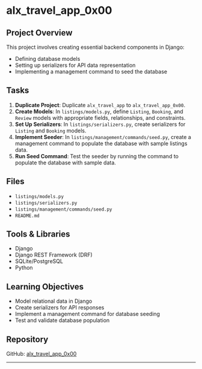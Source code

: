 # alx_travel_app_0x00

## Project Overview
This project involves creating essential backend components in Django:
- Defining database models
- Setting up serializers for API data representation
- Implementing a management command to seed the database

## Tasks
1. **Duplicate Project**: Duplicate `alx_travel_app` to `alx_travel_app_0x00`.
2. **Create Models**: In `listings/models.py`, define `Listing`, `Booking`, and `Review` models with appropriate fields, relationships, and constraints.
3. **Set Up Serializers**: In `listings/serializers.py`, create serializers for `Listing` and `Booking` models.
4. **Implement Seeder**: In `listings/management/commands/seed.py`, create a management command to populate the database with sample listings data.
5. **Run Seed Command**: Test the seeder by running the command to populate the database with sample data.

## Files
- `listings/models.py`
- `listings/serializers.py`
- `listings/management/commands/seed.py`
- `README.md`

## Tools & Libraries
- Django
- Django REST Framework (DRF)
- SQLite/PostgreSQL
- Python

## Learning Objectives
- Model relational data in Django
- Create serializers for API responses
- Implement a management command for database seeding
- Test and validate database population

## Repository
GitHub: [alx_travel_app_0x00](https://github.com/Happiness7230/alx_travel_app_0x00)

---
